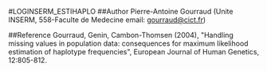 #LOGINSERM_ESTIHAPLO
##Author
Pierre-Antoine Gourraud (Unite INSERM, 558-Faculte de Medecine email: gourraud@cict.fr)

##Reference
Gourraud, Genin, Cambon-Thomsen (2004), "Handling missing values in population data: consequences for maximum likelihood estimation of haplotype frequencies", European Journal of Human Genetics, 12:805-812.

